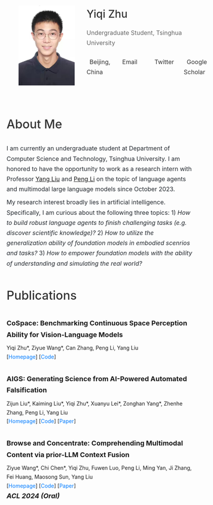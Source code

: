 <html lang="en">
<head>
    <meta charset="UTF-8">
    <meta name="viewport" content="width=device-width, initial-scale=1.0">
    <title>Yiqi Zhu</title>
    <link rel="stylesheet" href="https://cdnjs.cloudflare.com/ajax/libs/font-awesome/6.5.1/css/all.min.css">
    <style>
        body {
            font-family: -apple-system, BlinkMacSystemFont, "Segoe UI", Helvetica, Arial, sans-serif;
            margin: 0;
            padding: 0;
            line-height: 1.7;
        }
        header {
            text-align: center;
            background: #f4f4f4;
            padding: 2rem;
            display: none;
        }
        .left-column img {
            width: 150px;
            margin: 0;
            display: inline-block;
        }
        main {
            max-width: 900px;
            margin: 0 auto;
            padding: 2rem;
            width: 100%;
            margin-left: 0;
        }
        h1, h2, h3 {
            color: #333;
        }
        .info, .publications {
            margin-bottom: 2rem;
            max-width: 900px;
        }
        .info p, .publications ul {
            margin: 0.5rem 0;
        }
        .publications ul {
            list-style: none;
            padding: 0;
        }
        .publications li {
            margin: 2rem 0;
        }
        .publications a {
            color: #007BFF;
            text-decoration: none;
        }
        .publications a:hover {
            text-decoration: underline;
        }
        footer {
            text-align: center;
            background: #f4f4f4;
            padding: 1rem;
        }
        .left-column {
            position: relative;
            width: 100%;
            padding: 2rem;
            height: auto;
            text-align: left;
            display: flex;
            align-items: start;
            gap: 2rem;
        }
        .info {
            text-align: left;
            max-width: 600px;
            margin: 2rem auto;
        }
        .publications {
            max-width: 100%;
            margin: 0 auto;
            text-align: left;
        }
        .profile-info {
            text-align: left;
        }
        .social-links {
            margin-top: 0.5rem;
        }
        .social-links a {
            color: #666;
            text-decoration: none;
            margin-right: 1rem;
        }
        .social-links a:hover {
            color: #007BFF;
        }
        .contact-info {
            display: inline-block;
            text-align: left;
        }
        .contact-info p {
            margin: 0.5rem 0;
            display: block;
            width: 100%;
        }
        .contact-info i {
            width: 20px;
            margin-right: 0.5rem;
            color: #666;
        }
        .contact-info a {
            color: #333;
            text-decoration: none;
        }
        .contact-info a:hover {
            color: #007BFF;
        }
        .name {
            font-size: 28px;
            font-weight: 500;
            margin-bottom: 0.75rem;
            color: #333;
        }
        h2 {
            font-size: 32px;
            margin-bottom: 1.5rem;
            font-weight: 500;
        }
        p {
            font-size: 16px;
            line-height: 1.7;
            color: #24292f;
        }
        .publications strong {
            font-size: 18px;
            display: block;
            margin-bottom: 0.5rem;
        }
    </style>
</head>
<body>
    <main>
        <div class="left-column">
            <img src="./images/image.png" alt="Yiqi Zhu">
            <div class="profile-info">
                <div class="name">Yiqi Zhu</div>
                <p style="margin: 0; color: #666;">Undergraduate Student, Tsinghua University</p>
                <div class="contact-info" style="display: flex; gap: 1.5rem; margin-top: 1rem;">
                    <p><i class="fas fa-map-marker-alt"></i><a href="#">Beijing, China</a></p>
                    <p><i class="fas fa-envelope"></i><a href="mailto:zhu-yq22@mails.tsinghua.edu.cn">Email</a></p>
                    <p><i class="fab fa-twitter"></i><a href="https://x.com/StephenZhu0218" target="_blank">Twitter</a></p>
                    <p><i class="fas fa-graduation-cap"></i><a href="https://scholar.google.com/citations?user=pVSe6agAAAAJ" target="_blank">Google Scholar</a></p>
                </div>
            </div>
        </div>
        <section class="info">
            <h2>About Me</h2>
            <p>I am currently an undergraduate student at Department of Computer Science and Technology, Tsinghua University. I am honored to have the opportunity to work as a research intern with Professor <a href="https://nlp.csai.tsinghua.edu.cn/~ly/">Yang Liu</a> and <a href="https://lpeng.net/">Peng Li</a> on the topic of language agents and multimodal large language models since October 2023.</p>
            <p>My research interest broadly lies in artificial intelligence. Specifically, I am curious about the following three topics: 1) <em>How to build robust language agents to finish challenging tasks (e.g. discover scientific knowledge)?</em> 2) <em>How to utilize the generalization ability of foundation models in embodied scenrios and tasks?</em> 3) <em>How to empower foundation models with the ability of understanding and simulating the real world?</em></p> 
        </section>
        <section class="publications">
            <h2>Publications</h2>
            <ul>
                <li>
                    <strong>CoSpace: Benchmarking Continuous Space Perception Ability for Vision-Language Models</strong>
                    Yiqi Zhu*, Ziyue Wang*, Can Zhang, Peng Li, Yang Liu<br>
                    [<a href="https://thunlp-mt.github.io/CoSpace/">Homepage</a>] [<a href="https://github.com/THUNLP-MT/CoSpace">Code</a>]
                </li>
                <li>
                    <strong>AIGS: Generating Science from AI-Powered Automated Falsification</strong>
                    Zijun Liu*, Kaiming Liu*, Yiqi Zhu*, Xuanyu Lei*, Zonghan Yang*, Zhenhe Zhang, Peng Li, Yang Liu<br>
                    [<a href="https://agent-force.github.io/AIGS/">Homepage</a>] [<a href="https://github.com/AgentForceTeamOfficial/Baby-AIGS">Code</a>] [<a href="https://arxiv.org/abs/2411.11910">Paper</a>]
                </li>
                <li>
                    <strong>Browse and Concentrate: Comprehending Multimodal Content via prior-LLM Context Fusion</strong>
                    Ziyue Wang*, Chi Chen*, Yiqi Zhu, Fuwen Luo, Peng Li, Ming Yan, Ji Zhang, Fei Huang, Maosong Sun, Yang Liu<br>
                    [<a href="https://thunlp-mt.github.io/Brote/">Homepage</a>] [<a href="https://github.com/THUNLP-MT/Brote">Code</a>] [<a href="https://arxiv.org/abs/2402.12195">Paper</a>]<br>
                    <strong><em>ACL 2024 (Oral)</em></strong><br>
                </li>
            </ul>
        </section>
    </main>
</body>
</html>